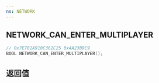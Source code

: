 ```yaml
---
ns: NETWORK
---
```

## NETWORK_CAN_ENTER_MULTIPLAYER

```c
// 0x7E782A910C362C25 0x4A23B9C9
BOOL NETWORK_CAN_ENTER_MULTIPLAYER();
```


## 返回值
